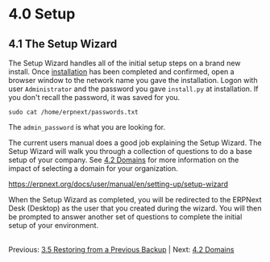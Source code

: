 # 4.0 Setup

## 4.1 The Setup Wizard

The Setup Wizard handles all of the initial setup steps on a brand new install. Once [installation](../i-u-b/install "Install ERPNext") has been completed and confirmed, open a browser window to the network name you gave the installation. Logon with user `Administrator` and the password you gave `install.py` at installation. If you don't recall the password, it was saved for you.

    sudo cat /home/erpnext/passwords.txt

The `admin_password` is what you are looking for.

The current users manual does a good job explaining the Setup Wizard. The Setup Wizard will walk you through a collection of questions to do a base setup of your company. See [4.2 Domains](domains "ERPNext Domains") for more information on the impact of selecting a domain for your organization. 

<https://erpnext.org/docs/user/manual/en/setting-up/setup-wizard>

When the Setup Wizard as completed, you will be redirected to the ERPNext Desk (Desktop) as the user that you created during the wizard. You will then be prompted to answer another set of questions to complete the initial setup of your environment.<br /><br />

Previous: [3.5 Restoring from a Previous Backup](../i-u-b/restore "Restoring from a Previous Backup") | Next: [4.2 Domains](domains "Domains")
